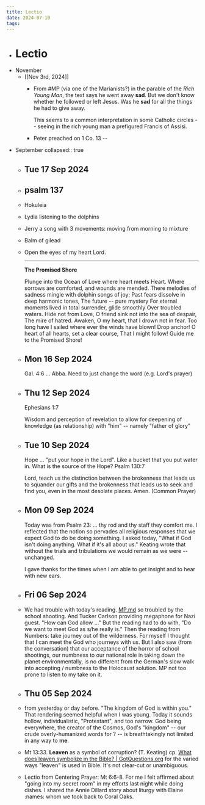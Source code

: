 ```yaml
---
title: Lectio
date: 2024-07-10
tags: 
---
```


- # Lectio
- November
	- [[Nov 3rd, 2024]]
		- From #MP (via one of the Marianists?) in the parable of the *Rich Young Man*, the text says he went away **sad**. But we don't know whether he followed or left Jesus. Was he **sad** for all the things he had to give away.
		  
		  This seems to a common interpretation in some Catholic circles -- seeing in the rich young man a prefigured Francis of Assisi.
		- Peter preached on 1 Co. 13 --
- September
  collapsed:: true
	- ## Tue 17 Sep 2024
	- ## psalm 137
	- Hokuleia
	- Lydia listening to the dolphins
	- Jerry a song with 3 movements: moving from morning to mixture
	- Balm of gilead
	- Open the eyes of my heart Lord.
	  
	  ---
	  
	  **The Promised Shore**
	  
	  Plunge into the Ocean of Love where heart meets Heart.
	  Where sorrows are comforted, and wounds are mended.
	  There melodies of sadness mingle with dolphin songs of joy;
	  Past fears dissolve in deep harmonic tones,
	  The future -- pure mystery
	  For eternal moments lived in total surrender, glide smoothly
	  Over troubled waters.
	  Hide not from Love, O friend sink not into the sea of despair,
	  The mire of hatred.
	  Awaken, O my heart, that I drown not in fear.
	  Too long have I sailed where ever the winds have blown!
	  Drop anchor! O heart of all hearts, set a clear course,
	  That I might follow! Guide me to the Promised Shore!
	- ## Mon 16 Sep 2024 
	  Gal. 4:6 … Abba. Need to just change the word (e.g. Lord's prayer)
	- ## Thu 12 Sep 2024 
	  Ephesians 1:7
	  
	  Wisdom and perception of revelation to allow for deepening of knowledge (as relationship) with "him" -- namely "father of glory"
	- ## Tue 10 Sep 2024 
	  Hope … "put your hope in the Lord". Like a bucket that you put water in. What is the source of the Hope? Psalm 130:7
	  
	  Lord, teach us the distinction between the brokenness that leads us to squander our gifts and the brokenness that leads us to seek and find you, even in the most desolate places. Amen. (Common Prayer)
	- ## Mon 09 Sep 2024 
	  Today was from Psalm 23: … thy rod and thy staff they comfort me. I reflected that the notion so pervades all religious responses that we expect God to do be doing something. I asked today, "What if God isn't doing anything. What if it's all about us." Keating wrote that without the trials and tribulations we would remain as we were -- unchanged. 
	  
	  I gave thanks for the times when I am able to get insight and to hear with new ears.
	- ## Fri 06 Sep 2024
	- We had trouble with today's reading. [MP.md](MP.md) so troubled by the school shooting. And Tucker Carlson providing megaphone for Nazi guest. "How can God allow …" But the reading had to do with, "Do we want to meet God as s/he really is." Then the reading from Numbers: take journey out of the wilderness. For myself I thought that I can meet the God who journeys with us. But I also saw (from the conversation) that our acceptance of the horror of school shootings, our numbness to our national role in taking down the planet environmentally, is no different from the German's slow walk into accepting / numbness to the Holocaust solution. MP not too prone to listen to my take on it.
	- ## Thu 05 Sep 2024
	- from yesterday or day before. "The kingdom of God is within you." That rendering seemed helpful when I was young. Today it sounds hollow, individualistic, "Protestant", and too narrow. God being everywhere, the creator of the Cosmos, God's "kingdom" -- our crude overly-humanized words for ? -- is breathtakingly not limited in any way to **me**.
	- Mt 13:33. **Leaven** as a symbol of corruption? (T. Keating) cp. [What does leaven symbolize in the Bible? | GotQuestions.org](https://www.gotquestions.org/leaven-in-the-Bible.html "What does leaven symbolize in the Bible? | GotQuestions.org") for the varied ways "leaven" is used in Bible. It's not clear-cut or unambiguous.
	- Lectio from Centering Prayer: Mt 6:6-8. For me I felt affirmed about "going into my secret room" in my efforts last night while doing dishes. I shared the Annie Dillard story about liturgy with Elaine :names: whom we took back to Coral Oaks.